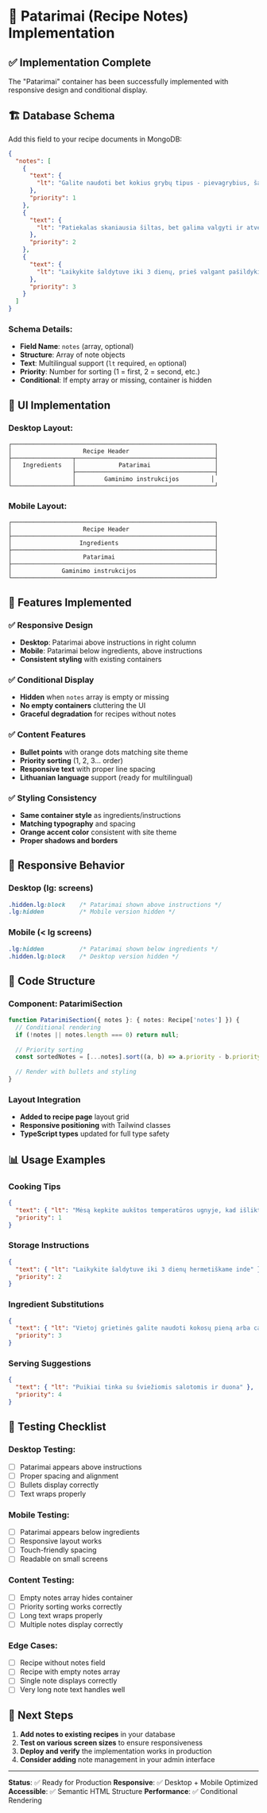 # 📝 Patarimai (Recipe Notes) Implementation

## ✅ **Implementation Complete**

The "Patarimai" container has been successfully implemented with responsive design and conditional display.

## 🏗️ **Database Schema**

Add this field to your recipe documents in MongoDB:

```json
{
  "notes": [
    {
      "text": {
        "lt": "Galite naudoti bet kokius grybų tipus - pievagrybius, šampinjonus ar mišrainius"
      },
      "priority": 1
    },
    {
      "text": {
        "lt": "Patiekalas skaniausia šiltas, bet galima valgyti ir atvėsusį"
      },
      "priority": 2
    },
    {
      "text": {
        "lt": "Laikykite šaldytuve iki 3 dienų, prieš valgant pašildykite mikrobangų krosnelėje"
      },
      "priority": 3
    }
  ]
}
```

### **Schema Details:**
- **Field Name**: `notes` (array, optional)
- **Structure**: Array of note objects
- **Text**: Multilingual support (`lt` required, `en` optional)
- **Priority**: Number for sorting (1 = first, 2 = second, etc.)
- **Conditional**: If empty array or missing, container is hidden

## 🎨 **UI Implementation**

### **Desktop Layout:**
```
┌─────────────────────────────────────────────────────────┐
│                    Recipe Header                        │
├─────────────────┬───────────────────────────────────────┤
│   Ingredients   │            Patarimai                  │
│                 ├───────────────────────────────────────┤
│                 │        Gaminimo instrukcijos         │
└─────────────────┴───────────────────────────────────────┘
```

### **Mobile Layout:**
```
┌─────────────────────────────────────────────────────────┐
│                    Recipe Header                        │
├─────────────────────────────────────────────────────────┤
│                   Ingredients                           │
├─────────────────────────────────────────────────────────┤
│                    Patarimai                            │
├─────────────────────────────────────────────────────────┤
│              Gaminimo instrukcijos                      │
└─────────────────────────────────────────────────────────┘
```

## 🎯 **Features Implemented**

### ✅ **Responsive Design**
- **Desktop**: Patarimai above instructions in right column
- **Mobile**: Patarimai below ingredients, above instructions
- **Consistent styling** with existing containers

### ✅ **Conditional Display**
- **Hidden** when `notes` array is empty or missing
- **No empty containers** cluttering the UI
- **Graceful degradation** for recipes without notes

### ✅ **Content Features**
- **Bullet points** with orange dots matching site theme
- **Priority sorting** (1, 2, 3... order)
- **Responsive text** with proper line spacing
- **Lithuanian language** support (ready for multilingual)

### ✅ **Styling Consistency**
- **Same container style** as ingredients/instructions
- **Matching typography** and spacing
- **Orange accent color** consistent with site theme
- **Proper shadows and borders**

## 📱 **Responsive Behavior**

### **Desktop (lg: screens)**
```css
.hidden.lg:block    /* Patarimai shown above instructions */
.lg:hidden          /* Mobile version hidden */
```

### **Mobile (< lg screens)**
```css
.lg:hidden          /* Patarimai shown below ingredients */
.hidden.lg:block    /* Desktop version hidden */
```

## 🔧 **Code Structure**

### **Component: PatarimiSection**
```typescript
function PatarimiSection({ notes }: { notes: Recipe['notes'] }) {
  // Conditional rendering
  if (!notes || notes.length === 0) return null;
  
  // Priority sorting
  const sortedNotes = [...notes].sort((a, b) => a.priority - b.priority);
  
  // Render with bullets and styling
}
```

### **Layout Integration**
- **Added to recipe page** layout grid
- **Responsive positioning** with Tailwind classes
- **TypeScript types** updated for full type safety

## 📊 **Usage Examples**

### **Cooking Tips**
```json
{
  "text": { "lt": "Mėsą kepkite aukštos temperatūros ugnyje, kad išliktų sultinga" },
  "priority": 1
}
```

### **Storage Instructions**
```json
{
  "text": { "lt": "Laikykite šaldytuve iki 3 dienų hermetiškame inde" },
  "priority": 2
}
```

### **Ingredient Substitutions**
```json
{
  "text": { "lt": "Vietoj grietinės galite naudoti kokosų pieną arba cashew riešutų kremą" },
  "priority": 3
}
```

### **Serving Suggestions**
```json
{
  "text": { "lt": "Puikiai tinka su šviežiomis salotomis ir duona" },
  "priority": 4
}
```

## 🚀 **Testing Checklist**

### **Desktop Testing:**
- [ ] Patarimai appears above instructions
- [ ] Proper spacing and alignment
- [ ] Bullets display correctly
- [ ] Text wraps properly

### **Mobile Testing:**
- [ ] Patarimai appears below ingredients
- [ ] Responsive layout works
- [ ] Touch-friendly spacing
- [ ] Readable on small screens

### **Content Testing:**
- [ ] Empty notes array hides container
- [ ] Priority sorting works correctly
- [ ] Long text wraps properly
- [ ] Multiple notes display correctly

### **Edge Cases:**
- [ ] Recipe without notes field
- [ ] Recipe with empty notes array
- [ ] Single note displays correctly
- [ ] Very long note text handles well

## 📝 **Next Steps**

1. **Add notes to existing recipes** in your database
2. **Test on various screen sizes** to ensure responsiveness
3. **Deploy and verify** the implementation works in production
4. **Consider adding** note management in your admin interface

---

**Status**: ✅ Ready for Production
**Responsive**: ✅ Desktop + Mobile Optimized  
**Accessible**: ✅ Semantic HTML Structure
**Performance**: ✅ Conditional Rendering
